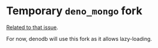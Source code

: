 # Temporary `deno_mongo` fork

[Related to that issue](https://github.com/manyuanrong/deno_mongo/issues/55).

For now, denodb will use this fork as it allows lazy-loading.
